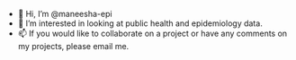 - 👋 Hi, I’m @maneesha-epi
- 👀 I’m interested in looking at public health and epidemiology data. 
- 📫 If you would like to collaborate on a project or have any comments on my projects, please email me. 

<!---
maneesha-epi/maneesha-epi is a ✨ special ✨ repository because its `README.md` (this file) appears on your GitHub profile.
You can click the Preview link to take a look at your changes.
--->
